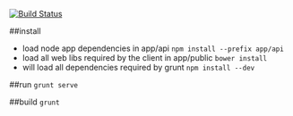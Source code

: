 [![Build Status](https://travis-ci.org/afpa-stbrieuc/timeshare-mean1.svg?branch=gruntify)](https://travis-ci.org/afpa-stbrieuc/timeshare-mean1)

##install
 - load node app dependencies in app/api
`npm install --prefix app/api` 
 - load all web libs required by the client in app/public
`bower install` 
 - will load all dependencies required by grunt
`npm install --dev` 

##run
`grunt serve`

##build
`grunt`
